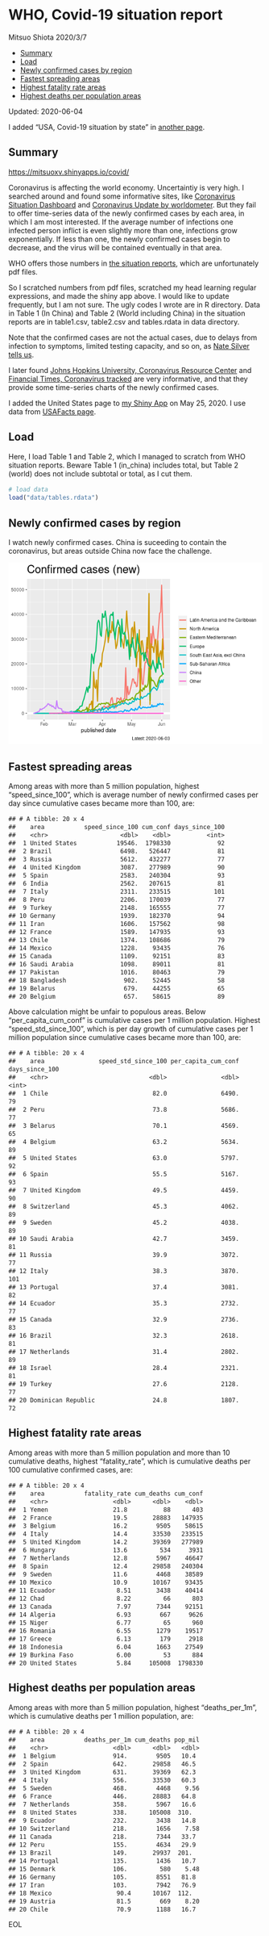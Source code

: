 WHO, Covid-19 situation report
================
Mitsuo Shiota
2020/3/7

  - [Summary](#summary)
  - [Load](#load)
  - [Newly confirmed cases by region](#newly-confirmed-cases-by-region)
  - [Fastest spreading areas](#fastest-spreading-areas)
  - [Highest fatality rate areas](#highest-fatality-rate-areas)
  - [Highest deaths per population
    areas](#highest-deaths-per-population-areas)

Updated: 2020-06-04

I added “USA, Covid-19 situation by state” in [another page](USA.md).

## Summary

<https://mitsuoxv.shinyapps.io/covid/>

Coronavirus is affecting the world economy. Uncertaintiy is very high. I
searched around and found some informative sites, like [Coronavirus
Situation
Dashboard](https://who.maps.arcgis.com/apps/opsdashboard/index.html#/c88e37cfc43b4ed3baf977d77e4a0667)
and [Coronavirus Update by
worldometer](https://www.worldometers.info/coronavirus/). But they fail
to offer time-series data of the newly confirmed cases by each area, in
which I am most interested. If the average number of infections one
infected person inflict is even slightly more than one, infections grow
exponentially. If less than one, the newly confirmed cases begin to
decrease, and the virus will be contained eventually in that area.

WHO offers those numbers in [the situation
reports](https://www.who.int/emergencies/diseases/novel-coronavirus-2019/situation-reports/),
which are unfortunately pdf files.

So I scratched numbers from pdf files, scratched my head learning
regular expressions, and made the shiny app above. I would like to
update frequently, but I am not sure. The ugly codes I wrote are in R
directory. Data in Table 1 (In China) and Table 2 (World including
China) in the situation reports are in table1.csv, table2.csv and
tables.rdata in data directory.

Note that the confirmed cases are not the actual cases, due to delays
from infection to symptoms, limited testing capacity, and so on, as
[Nate Silver tells
us](https://fivethirtyeight.com/features/coronavirus-case-counts-are-meaningless/).

I later found [Johns Hopkins University, Coronavirus Resource
Center](https://coronavirus.jhu.edu/) and [Financial Times, Coronavirus
tracked](https://www.ft.com/content/a26fbf7e-48f8-11ea-aeb3-955839e06441)
are very informative, and that they provide some time-series charts of
the newly confirmed cases.

I added the United States page to [my Shiny
App](https://mitsuoxv.shinyapps.io/covid/) on May 25, 2020. I use data
from [USAFacts
page](https://usafacts.org/visualizations/coronavirus-covid-19-spread-map/).

## Load

Here, I load Table 1 and Table 2, which I managed to scratch from WHO
situation reports. Beware Table 1 (in\_china) includes total, but Table
2 (world) does not include subtotal or total, as I cut them.

``` r
# load data
load("data/tables.rdata")
```

## Newly confirmed cases by region

I watch newly confirmed cases. China is suceeding to contain the
coronavirus, but areas outside China now face the challenge.

![](README_files/figure-gfm/chart-1.png)<!-- -->

## Fastest spreading areas

Among areas with more than 5 million population, highest
“speed\_since\_100”, which is average number of newly confirmed cases
per day since cumulative cases became more than 100, are:

    ## # A tibble: 20 x 4
    ##    area           speed_since_100 cum_conf days_since_100
    ##    <chr>                    <dbl>    <dbl>          <int>
    ##  1 United States           19546.  1798330             92
    ##  2 Brazil                   6498.   526447             81
    ##  3 Russia                   5612.   432277             77
    ##  4 United Kingdom           3087.   277989             90
    ##  5 Spain                    2583.   240304             93
    ##  6 India                    2562.   207615             81
    ##  7 Italy                    2311.   233515            101
    ##  8 Peru                     2206.   170039             77
    ##  9 Turkey                   2148.   165555             77
    ## 10 Germany                  1939.   182370             94
    ## 11 Iran                     1606.   157562             98
    ## 12 France                   1589.   147935             93
    ## 13 Chile                    1374.   108686             79
    ## 14 Mexico                   1228.    93435             76
    ## 15 Canada                   1109.    92151             83
    ## 16 Saudi Arabia             1098.    89011             81
    ## 17 Pakistan                 1016.    80463             79
    ## 18 Bangladesh                902.    52445             58
    ## 19 Belarus                   679.    44255             65
    ## 20 Belgium                   657.    58615             89

Above calculation might be unfair to populous areas. Below
“per\_capita\_cum\_conf” is cumulative cases per 1 million population.
Highest “speed\_std\_since\_100”, which is per day growth of cumulative
cases per 1 million population since cumulative cases became more than
100, are:

    ## # A tibble: 20 x 4
    ##    area               speed_std_since_100 per_capita_cum_conf days_since_100
    ##    <chr>                            <dbl>               <dbl>          <int>
    ##  1 Chile                             82.0               6490.             79
    ##  2 Peru                              73.8               5686.             77
    ##  3 Belarus                           70.1               4569.             65
    ##  4 Belgium                           63.2               5634.             89
    ##  5 United States                     63.0               5797.             92
    ##  6 Spain                             55.5               5167.             93
    ##  7 United Kingdom                    49.5               4459.             90
    ##  8 Switzerland                       45.3               4062.             89
    ##  9 Sweden                            45.2               4038.             89
    ## 10 Saudi Arabia                      42.7               3459.             81
    ## 11 Russia                            39.9               3072.             77
    ## 12 Italy                             38.3               3870.            101
    ## 13 Portugal                          37.4               3081.             82
    ## 14 Ecuador                           35.3               2732.             77
    ## 15 Canada                            32.9               2736.             83
    ## 16 Brazil                            32.3               2618.             81
    ## 17 Netherlands                       31.4               2802.             89
    ## 18 Israel                            28.4               2321.             81
    ## 19 Turkey                            27.6               2128.             77
    ## 20 Dominican Republic                24.8               1807.             72

## Highest fatality rate areas

Among areas with more than 5 million population and more than 10
cumulative deaths, highest “fatality\_rate”, which is cumulative deaths
per 100 cumulative confirmed cases, are:

    ## # A tibble: 20 x 4
    ##    area           fatality_rate cum_deaths cum_conf
    ##    <chr>                  <dbl>      <dbl>    <dbl>
    ##  1 Yemen                  21.8          88      403
    ##  2 France                 19.5       28883   147935
    ##  3 Belgium                16.2        9505    58615
    ##  4 Italy                  14.4       33530   233515
    ##  5 United Kingdom         14.2       39369   277989
    ##  6 Hungary                13.6         534     3931
    ##  7 Netherlands            12.8        5967    46647
    ##  8 Spain                  12.4       29858   240304
    ##  9 Sweden                 11.6        4468    38589
    ## 10 Mexico                 10.9       10167    93435
    ## 11 Ecuador                 8.51       3438    40414
    ## 12 Chad                    8.22         66      803
    ## 13 Canada                  7.97       7344    92151
    ## 14 Algeria                 6.93        667     9626
    ## 15 Niger                   6.77         65      960
    ## 16 Romania                 6.55       1279    19517
    ## 17 Greece                  6.13        179     2918
    ## 18 Indonesia               6.04       1663    27549
    ## 19 Burkina Faso            6.00         53      884
    ## 20 United States           5.84     105008  1798330

## Highest deaths per population areas

Among areas with more than 5 million population, highest
“deaths\_per\_1m”, which is cumulative deaths per 1 million
population, are:

    ## # A tibble: 20 x 4
    ##    area           deaths_per_1m cum_deaths pop_mil
    ##    <chr>                  <dbl>      <dbl>   <dbl>
    ##  1 Belgium                914.        9505   10.4 
    ##  2 Spain                  642.       29858   46.5 
    ##  3 United Kingdom         631.       39369   62.3 
    ##  4 Italy                  556.       33530   60.3 
    ##  5 Sweden                 468.        4468    9.56
    ##  6 France                 446.       28883   64.8 
    ##  7 Netherlands            358.        5967   16.6 
    ##  8 United States          338.      105008  310.  
    ##  9 Ecuador                232.        3438   14.8 
    ## 10 Switzerland            218.        1656    7.58
    ## 11 Canada                 218.        7344   33.7 
    ## 12 Peru                   155.        4634   29.9 
    ## 13 Brazil                 149.       29937  201.  
    ## 14 Portugal               135.        1436   10.7 
    ## 15 Denmark                106.         580    5.48
    ## 16 Germany                105.        8551   81.8 
    ## 17 Iran                   103.        7942   76.9 
    ## 18 Mexico                  90.4      10167  112.  
    ## 19 Austria                 81.5        669    8.20
    ## 20 Chile                   70.9       1188   16.7

EOL
